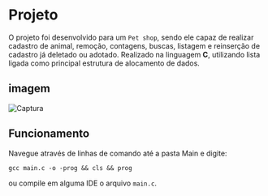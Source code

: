 # Projeto 

O projeto foi desenvolvido para um `Pet shop`, sendo ele capaz de realizar cadastro de animal, remoção,
contagens, buscas, listagem e reinserção de cadastro já deletado ou adotado. Realizado na linguagem **C**,
utilizando lista ligada como principal estrutura de alocamento de dados.

## imagem

![Captura](https://user-images.githubusercontent.com/57691941/87806546-6f9f0f00-c82d-11ea-9b58-2c439132f458.PNG)

## Funcionamento 

Navegue através de linhas de comando até a pasta Main e digite:

 `gcc main.c -o -prog && cls && prog` 

ou compile em alguma IDE o arquivo `main.c`.  



